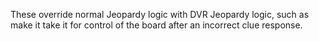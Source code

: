 These override normal Jeopardy logic with DVR Jeopardy logic, such as make it take it for control of the board after an incorrect clue response.
